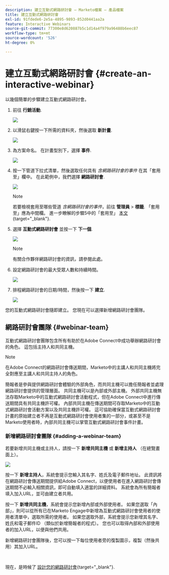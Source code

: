 ```yaml
---
description: 建立互動式網路研討會 — Marketo檔案 — 產品檔案
title: 建立互動式網路研討會
exl-id: 91fdede6-2e5a-4895-9893-852d0441aa2a
feature: Interactive Webinars
source-git-commit: 77300e8d620887b5c1d14a4f979a96488b6eec87
workflow-type: tm+mt
source-wordcount: '526'
ht-degree: 0%

---
```


# 建立互動式網路研討會 {#create-an-interactive-webinar}

以幾個簡單的步驟建立互動式網路研討會。

1. 前往 **行銷活動**.

   ![](assets/create-an-interactive-webinar-1.png)

1. 以滑鼠右鍵按一下所需的資料夾，然後選取 **新計畫**.

   ![](assets/create-an-interactive-webinar-2.png)

1. 為方案命名。 在計畫型別下，選擇 **事件**.

   ![](assets/create-an-interactive-webinar-3.png)

1. 按一下管道下拉式清單，然後選取任何具有 _含網路研討會的事件_ 在其「套用至」欄中。 在此範例中，我們選擇 **網路研討會**.

   ![](assets/create-an-interactive-webinar-4.png)

   >[!NOTE]
   >
   >若要檢視套用至哪些管道 _含網路研討會的事件_，前往 **管理員** > **標籤**. 「套用至」應為中間欄。 進一步瞭解的步驟5中的「套用至」 [本文](/help/marketo/product-docs/administration/tags/create-a-program-channel.md){target="_blank"}.

1. 選擇 **互動式網路研討會** 並按一下 **下一個**.

   ![](assets/create-an-interactive-webinar-5.png)

   >[!NOTE]
   >
   >有關合作夥伴網路研討會的資訊，請參閱此處。

1. 設定網路研討會的最大受眾人數和持續時間。

   ![](assets/create-an-interactive-webinar-6.png)

1. 排程網路研討會的日期/時間，然後按一下 **建立**.

   ![](assets/create-an-interactive-webinar-7.png)

您的互動式網路研討會隨即建立。 您現在可以選擇新增網路研討會團隊。

## 網路研討會團隊 {#webinar-team}

互動式網路研討會團隊包含所有有助於在Adobe Connect中成功舉辦網路研討會的角色。 這包括主持人和共同主機。

>[!NOTE]
>
>在Adobe Connect的網路研討會傳送期間，Marketo中的主講人和共同主機將完全對應至主講人和共同主持人的角色。

簡報者是參與提供網路研討會體驗的外部角色，而共同主機可以擔任簡報者並處理網路研討會提供的管理層面。 共同主機可以是內部或外部主機。 外部共同主機無法存取Marketo中的互動式網路研討會活動程式，但在Adobe Connect中進行傳送期間具有共同主機許可權。 內部共同主機在傳送期間可存取Marketo中的互動式網路研討會活動方案以及共同主機許可權。 這可協助確保當互動式網路研討會計畫的原始建立者不再是互動式網路研討會使用者集的一部分，或甚至不是Marketo使用者時，內部共同主機可以掌管互動式網路研討會事件計畫。

### 新增網路研討會團隊 {#adding-a-webinar-team}

若要新增共同主機或主持人，請按一下 **新增共同主機** 或 **新增主持人** （在總覽畫面上）。

![](assets/create-an-interactive-webinar-8.png)

按一下 **新增主持人**，系統會提示您輸入其名字、姓氏及電子郵件地址。 此資訊將在網路研討會傳送期間提供給Adobe Connect，以便使用者在進入網路研討會傳送期間不必輸入相關資訊，即可自動填入適當的詳細資料。 系統會為所有簡報者填入加入URL，並可由建立者共用。

按一下 **新增共同主機**，系統會提示您新增內部或外部使用者。 如果您選取「內部」，則可以從所有已在Marketo Engage中新增為互動式網路研討會使用者的使用者清單中，選取所需的使用者。 如果您選取外部，系統會提示您新增其名字、姓氏和電子郵件ID （類似於新增簡報者的程式）。 您也可以取得內部和外部使用者的加入URL，以便與他們共用。

新增網路研討會團隊後，您可以按一下每位使用者旁的復製圖示，複製（然後共用）其加入URL。

<br>

現在，是時候了 [設計您的網路研討會](/help/marketo/product-docs/demand-generation/events/interactive-webinars/designing-interactive-webinars.md){target="_blank"}.
